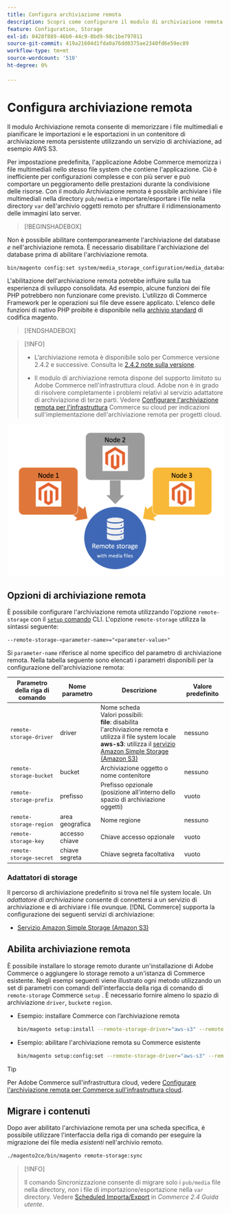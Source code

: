 ```yaml
---
title: Configura archiviazione remota
description: Scopri come configurare il modulo di archiviazione remota per l’applicazione Commerce on-premise.
feature: Configuration, Storage
exl-id: 0428f889-46b0-44c9-8bd9-98c1be797011
source-git-commit: 419a21604d1fda0a76dd0375ae2340fd6e59ec89
workflow-type: tm+mt
source-wordcount: '510'
ht-degree: 0%

---
```


# Configura archiviazione remota

Il modulo Archiviazione remota consente di memorizzare i file multimediali e pianificare le importazioni e le esportazioni in un contenitore di archiviazione remota persistente utilizzando un servizio di archiviazione, ad esempio AWS S3.

Per impostazione predefinita, l&#39;applicazione Adobe Commerce memorizza i file multimediali nello stesso file system che contiene l&#39;applicazione. Ciò è inefficiente per configurazioni complesse e con più server e può comportare un peggioramento delle prestazioni durante la condivisione delle risorse. Con il modulo Archiviazione remota è possibile archiviare i file multimediali nella directory `pub/media` e importare/esportare i file nella directory `var` dell&#39;archivio oggetti remoto per sfruttare il ridimensionamento delle immagini lato server.

>[!BEGINSHADEBOX]

Non è possibile abilitare contemporaneamente l&#39;archiviazione del database _e_ nell&#39;archiviazione remota. È necessario disabilitare l&#39;archiviazione del database prima di abilitare l&#39;archiviazione remota.

```bash
bin/magento config:set system/media_storage_configuration/media_database 0
```

L&#39;abilitazione dell&#39;archiviazione remota potrebbe influire sulla tua esperienza di sviluppo consolidata. Ad esempio, alcune funzioni dei file PHP potrebbero non funzionare come previsto. L&#39;utilizzo di Commerce Framework per le operazioni sui file deve essere applicato. L&#39;elenco delle funzioni di nativo PHP proibite è disponibile nella [archivio standard](https://github.com/magento/magento-coding-standard/blob/develop/Magento2/Sniffs/Functions/DiscouragedFunctionSniff.php) di codifica magento.

>[!ENDSHADEBOX]

>[!INFO]
>
>- L’archiviazione remota è disponibile solo per Commerce versione 2.4.2 e successive. Consulta le [2.4.2 note sulla versione](https://experienceleague.adobe.com/en/docs/commerce-operations/release/notes/magento-open-source/2-4-2).
>
>- Il modulo di archiviazione remota dispone del supporto _limitato_ su Adobe Commerce nell&#39;infrastruttura cloud. Adobe non è in grado di risolvere completamente i problemi relativi al servizio adattatore di archiviazione di terze parti. Vedere [Configurare l&#39;archiviazione remota per l&#39;infrastruttura](cloud-support.md) Commerce su cloud per indicazioni sull&#39;implementazione dell&#39;archiviazione remota per progetti cloud.

![immagine schema](../../assets/configuration/remote-storage-schema.png)

## Opzioni di archiviazione remota

È possibile configurare l&#39;archiviazione remota utilizzando l&#39;opzione `remote-storage` con il [`setup` comando](../../installation/tutorials/deployment.md) CLI. L&#39;opzione `remote-storage` utilizza la sintassi seguente:

```text
--remote-storage-<parameter-name>="<parameter-value>"
```

Si `parameter-name` riferisce al nome specifico del parametro di archiviazione remota. Nella tabella seguente sono elencati i parametri disponibili per la configurazione dell&#39;archiviazione remota:

| Parametro della riga di comando | Nome parametro | Descrizione | Valore predefinito |
|--- |--- |--- |--- |
| `remote-storage-driver` | driver | Nome scheda<br>Valori possibili:<br>**file**: disabilita l&#39;archiviazione remota e utilizza il file system locale <br>**aws-s3**: utilizza il [servizio Amazon Simple Storage (Amazon S3)](remote-storage-aws-s3.md) | nessuno |
| `remote-storage-bucket` | bucket | Archiviazione oggetto o nome contenitore | nessuno |
| `remote-storage-prefix` | prefisso | Prefisso opzionale (posizione all&#39;interno dello spazio di archiviazione oggetti) | vuoto |
| `remote-storage-region` | area geografica | Nome regione | nessuno |
| `remote-storage-key` | accesso chiave | Chiave accesso opzionale | vuoto |
| `remote-storage-secret` | chiave segreta | Chiave segreta facoltativa | vuoto |

### Adattatori di storage

Il percorso di archiviazione predefinito si trova nel file system locale. Un _adattatore di archiviazione_ consente di connettersi a un servizio di archiviazione e di archiviare i file ovunque. [!DNL Commerce] supporta la configurazione dei seguenti servizi di archiviazione:

- [Servizio Amazon Simple Storage (Amazon S3)](remote-storage-aws-s3.md)

## Abilita archiviazione remota

È possibile installare lo storage remoto durante un&#39;installazione di Adobe Commerce o aggiungere lo storage remoto a un&#39;istanza di Commerce esistente. Negli esempi seguenti viene illustrato ogni metodo utilizzando un set di parametri con comandi dell&#39;interfaccia della riga di comando di `remote-storage` Commerce `setup` . È necessario fornire almeno lo spazio di archiviazione `driver`, `bucket`e `region`.

- Esempio: installare Commerce con l’archiviazione remota

  ```bash
  bin/magento setup:install --remote-storage-driver="aws-s3" --remote-storage-bucket="myBucket" --remote-storage-region="us-east-1"
  ```

- Esempio: abilitare l&#39;archiviazione remota su Commerce esistente

  ```bash
  bin/magento setup:config:set --remote-storage-driver="aws-s3" --remote-storage-bucket="myBucket" --remote-storage-region="us-east-1"
  ```

>[!TIP]
>
>Per Adobe Commerce sull&#39;infrastruttura cloud, vedere [Configurare l&#39;archiviazione remota per Commerce sull&#39;infrastruttura cloud](cloud-support.md).

## Migrare i contenuti

Dopo aver abilitato l&#39;archiviazione remota per una scheda specifica, è possibile utilizzare l&#39;interfaccia della riga di comando per eseguire la migrazione dei file media _esistenti_ nell&#39;archivio remoto.

```bash
./magento2ce/bin/magento remote-storage:sync
```

>[!INFO]
>
>Il comando Sincronizzazione consente di migrare solo i `pub/media` file nella directory, _non_ i file di importazione/esportazione nella `var` directory. Vedere [Scheduled Importa/Export](https://experienceleague.adobe.com/docs/commerce-admin/systems/data-transfer/data-scheduled-import-export.html) in _Commerce 2.4 Guida utente_.

<!-- link definitions -->

[import-export]: https://docs.magento.com/user-guide/system/data-scheduled-import-export.html

